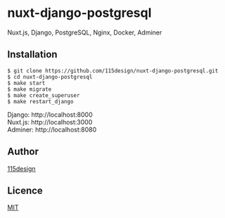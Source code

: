# nuxt-django-postgresql
Nuxt.js, Django, PostgreSQL, Nginx, Docker, Adminer

## Installation

    $ git clone https://github.com/115design/nuxt-django-postgresql.git
    $ cd nuxt-django-postgresql
    $ make start
    $ make migrate
    $ make create_superuser
    $ make restart_django
		
Django: http://localhost:8000  
Nuxt.js: http://localhost:3000  
Adminer: http://localhost:8080

## Author

[115design](http://115design.main.jp/)

## Licence

[MIT](https://opensource.org/licenses/MIT)
